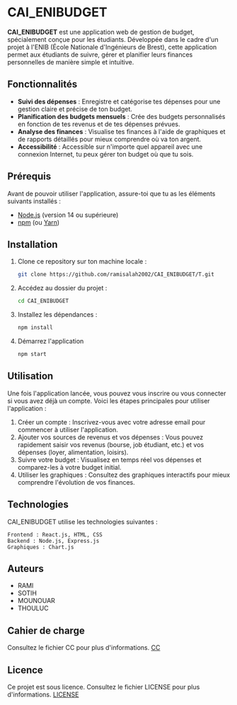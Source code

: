 # CAI_ENIBUDGET

**CAI_ENIBUDGET** est une application web de gestion de budget, spécialement conçue pour les étudiants. Développée dans le cadre d'un projet à l'ENIB (École Nationale d'Ingénieurs de Brest), cette application permet aux étudiants de suivre, gérer et planifier leurs finances personnelles de manière simple et intuitive.

## Fonctionnalités

- **Suivi des dépenses** : Enregistre et catégorise tes dépenses pour une gestion claire et précise de ton budget.
- **Planification des budgets mensuels** : Crée des budgets personnalisés en fonction de tes revenus et de tes dépenses prévues.
- **Analyse des finances** : Visualise tes finances à l'aide de graphiques et de rapports détaillés pour mieux comprendre où va ton argent.
- **Accessibilité** : Accessible sur n'importe quel appareil avec une connexion Internet, tu peux gérer ton budget où que tu sois.

## Prérequis

Avant de pouvoir utiliser l'application, assure-toi que tu as les éléments suivants installés :

- [Node.js](https://nodejs.org/) (version 14 ou supérieure)
- [npm](https://www.npmjs.com/) (ou [Yarn](https://yarnpkg.com/))

## Installation

1. Clone ce repository sur ton machine locale :
   ```bash
   git clone https://github.com/ramisalah2002/CAI_ENIBUDGET/T.git

2. Accédez au dossier du projet :
   ```bash
   cd CAI_ENIBUDGET

3. Installez les dépendances :
   ```bash
   npm install
4. Démarrez l'application
   ```bash
   npm start
   
## Utilisation

Une fois l'application lancée, vous pouvez vous inscrire ou vous connecter si vous avez déjà un compte. Voici les étapes principales pour utiliser l'application :

   1. Créer un compte : Inscrivez-vous avec votre adresse email pour commencer à utiliser l'application.
   2. Ajouter vos sources de revenus et vos dépenses : Vous pouvez rapidement saisir vos revenus (bourse, job étudiant, etc.) et vos dépenses (loyer, alimentation, loisirs).
   3. Suivre votre budget : Visualisez en temps réel vos dépenses et comparez-les à votre budget initial.
   4. Utiliser les graphiques : Consultez des graphiques interactifs pour mieux comprendre l'évolution de vos finances.
      
## Technologies

CAI_ENIBUDGET utilise les technologies suivantes :

    Frontend : React.js, HTML, CSS 
    Backend : Node.js, Express.js
    Graphiques : Chart.js

## Auteurs
   - RAMI 
   - SOTIH
   - MOUNOUAR
   - THOULUC

## Cahier de charge
   Consultez le fichier CC pour plus d'informations.
   [CC](CC.md)
   
## Licence
   Ce projet est sous licence. Consultez le fichier LICENSE pour plus d'informations.
   [LICENSE](LICENSE.md)


    
